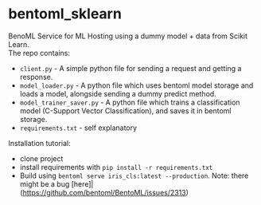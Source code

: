 # bentoml_sklearn
BenoML Service for ML Hosting using a dummy model + data from Scikit Learn.
<br>
The repo contains:
* `client.py` - A simple python file for sending a request and getting a response.
* `model_loader.py` - A python file which uses bentoml model storage and loads a model, alongside sending a dummy predict method.
* `model_trainer_saver.py` - A python file which trains a classification model (C-Support Vector Classification), and saves it in bentoml storage.
* `requirements.txt` - self explanatory


Installation tutorial:
* clone project
* install requirements with `pip install -r requirements.txt`
* Build using `bentoml serve iris_cls:latest --production`. Note: there might be a bug [here]|(https://github.com/bentoml/BentoML/issues/2313)
